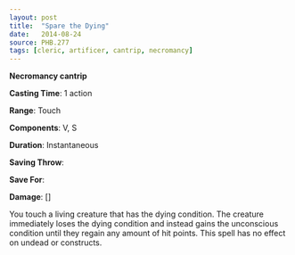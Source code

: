 ```yaml
---
layout: post
title:  "Spare the Dying"
date:   2014-08-24
source: PHB.277
tags: [cleric, artificer, cantrip, necromancy]
---
```


**Necromancy cantrip**

**Casting Time**: 1 action

**Range**: Touch

**Components**: V, S

**Duration**: Instantaneous

**Saving Throw**:

**Save For**:

**Damage**: []

You touch a living creature that has the dying condition. The creature immediately loses the dying condition and instead gains the unconscious condition until they regain any amount of hit points. This spell has no effect on undead or constructs.
